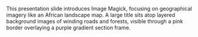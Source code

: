 This presentation slide introduces Image Magick, focusing on geographical imagery like an African landscape map. A large title sits atop layered background images of winding roads and forests, visible through a pink border overlaying a purple gradient section frame.